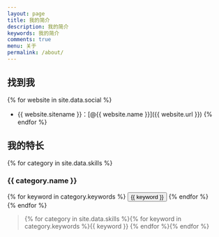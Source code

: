 ```yaml
---
layout: page
title: 我的简介
description: 我的简介
keywords: 我的简介
comments: true
menu: 关于
permalink: /about/
---
```



## 找到我

{% for website in site.data.social %}
* {{ website.sitename }}：[@{{ website.name }}]({{ website.url }})
{% endfor %}

## 我的特长

{% for category in site.data.skills %}
### {{ category.name }}
<div class="btn-inline">
{% for keyword in category.keywords %}
<button class="btn btn-outline" type="button">{{ keyword }}</button>
{% endfor %}
</div>
{% endfor %}

> {% for category in site.data.skills %}{% for keyword in category.keywords %}{{ keyword }} {% endfor %}{% endfor %}
